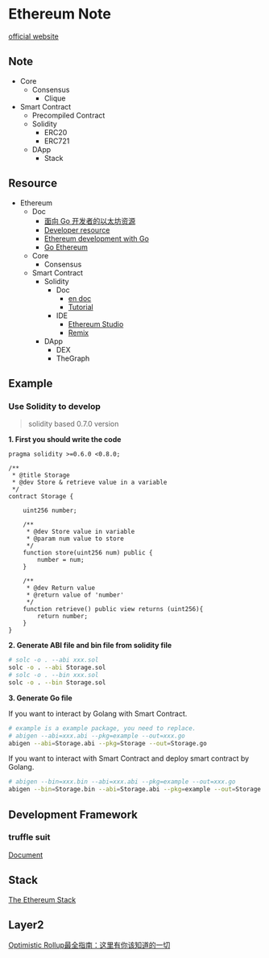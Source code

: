 

# Ethereum Note

[official website](https://ethereum.org/en/)



## Note

- Core
  - Consensus
    - Clique
- Smart Contract
  - Precompiled Contract
  - Solidity
    - ERC20
    - ERC721
  - DApp
    - Stack

## Resource

- Ethereum
  - Doc
    - [面向 Go 开发者的以太坊资源](https://ethereum.org/zh/golang/)
    - [Developer resource](https://ethereum.org/zh/developers/)
    - [Ethereum development with Go](https://goethereumbook.org/zh/)
    - [Go Ethereum](https://geth.ethereum.org/)
  - Core
    - Consensus
  - Smart Contract
    - Solidity
      - Doc
        - [en doc](https://solidity.readthedocs.io/en/v0.7.0/introduction-to-smart-contracts.html)
        - [Tutorial](https://github.com/ethereum/go-ethereum/wiki/Contract-Tutorial)
      - IDE
        - [Ethereum Studio](https://studio.ethereum.org/)
        - [Remix](https://remix.ethereum.org/)
    - DApp
      - DEX
      - TheGraph



## Example

### Use Solidity to develop

> solidity based 0.7.0 version

**1. First you should write the code**

```solidity
pragma solidity >=0.6.0 <0.8.0;

/**
 * @title Storage
 * @dev Store & retrieve value in a variable
 */
contract Storage {

    uint256 number;

    /**
     * @dev Store value in variable
     * @param num value to store
     */
    function store(uint256 num) public {
        number = num;
    }

    /**
     * @dev Return value 
     * @return value of 'number'
     */
    function retrieve() public view returns (uint256){
        return number;
    }
}
```



**2. Generate ABI file and bin file from solidity file**

```bash
# solc -o . --abi xxx.sol
solc -o . --abi Storage.sol
# solc -o . --bin xxx.sol
solc -o . --bin Storage.sol
```



**3. Generate Go file**

If you want to interact by Golang with Smart Contract.

```bash
# example is a example package, you need to replace.
# abigen --abi=xxx.abi --pkg=example --out=xxx.go
abigen --abi=Storage.abi --pkg=Storage --out=Storage.go
```

If you want to interact with Smart Contract and deploy smart contract by Golang.

```bash
# abigen --bin=xxx.bin --abi=xxx.abi --pkg=example --out=xxx.go
abigen --bin=Storage.bin --abi=Storage.abi --pkg=example --out=Storage.go
```



## Development Framework

### truffle suit

[Document](https://www.trufflesuite.com/)



## Stack

[The Ethereum Stack](https://ethereum.org/en/developers/docs/#the-ethereum-stack)



## Layer2

[Optimistic Rollup最全指南：这里有你该知道的一切](https://www.8btc.com/article/6590587)

